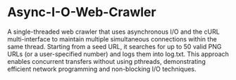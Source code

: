 # Async-I-O-Web-Crawler

A single-threaded web crawler that uses asynchronous I/O and the cURL multi-interface to maintain multiple simultaneous connections within the same thread. Starting from a seed URL, it searches for up to 50 valid PNG URLs (or a user-specified number) and logs them into log.txt. This approach enables concurrent transfers without using pthreads, demonstrating efficient network programming and non-blocking I/O techniques.
